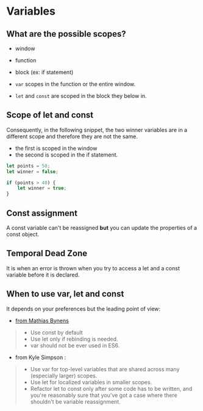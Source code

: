 # Variables

## What are the possible scopes?

- window
- function
- block (ex: if statement)

- `var` scopes in the function or the entire window.
- `let` and `const` are scoped in the block they below in.

## Scope of let and const

Consequently, in the following snippet, the two winner variables are in a different scope and therefore they are not the same.

- the first is scoped in the window
- the second is scoped in the if statement.

```js
let points = 50;
let winner = false;

if (points > 40) {
    let winner = true;
}
```

## Const assignment

A const variable can't be reassigned **but** you can update the properties of a const object.

## Temporal Dead Zone

It is when an error is thrown when you try to access a let and a const variable before it is declared.

## When to use var, let and const

It depends on your preferences but the leading point of view:

- [from Mathias Bynens](https://mathiasbynens.be/notes/es6-const)

>- Use const by default
>- Use let only if rebinding is needed.
>- var should not be ever used in ES6.

- from Kyle Simpson :

>- Use var for top-level variables that are shared across many (especially larger) scopes.
>- Use let for localized variables in smaller scopes.
>- Refactor let to const only after some code has to be written, and you're reasonably sure that you've got a case where there shouldn't be variable reassignment.